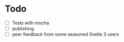 # Todo

- [ ] Tests with mocha
- [ ] publishing
- [ ] peer feedback from some seasoned Svelte 3 users
